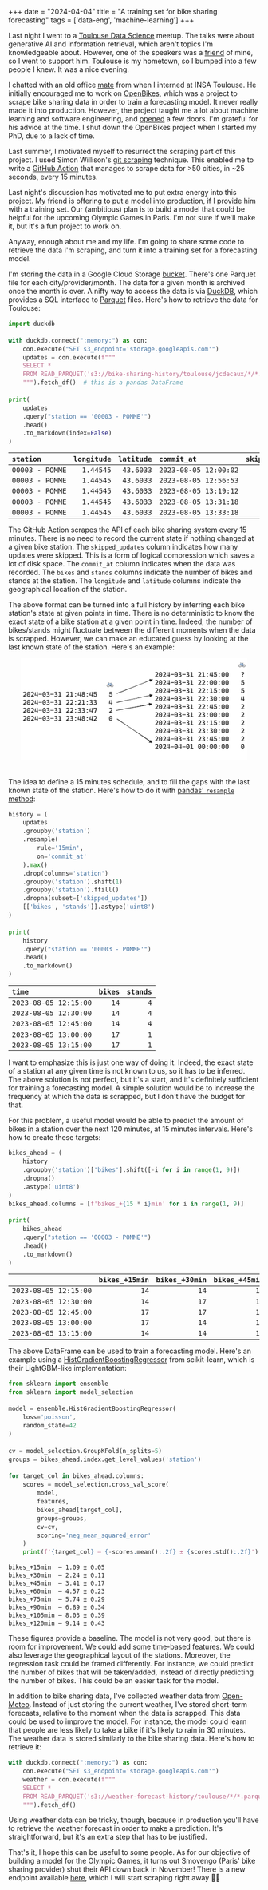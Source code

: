 +++
date = "2024-04-04"
title = "A training set for bike sharing forecasting"
tags = ['data-eng', 'machine-learning']
+++

<style>
table {
  font-family: monospace; /* Apply monospace font */
}

table td, table th {
  white-space: nowrap; /* Prevent text from wrapping */
}
</style>

Last night I went to a [Toulouse Data Science](https://www.meetup.com/fr-FR/tlse-data-science/) meetup. The talks were about generative AI and information retrieval, which aren't topics I'm knowledgeable about. However, one of the speakers was a [friend](https://github.com/raphaelsty) of mine, so I went to support him. Toulouse is my hometown, so I bumped into a few people I knew. It was a nice evening.

I chatted with an old office [mate](https://scholar.google.com/citations?user=eoxrO3MAAAAJ&hl=en) from when I interned at INSA Toulouse. He initially encouraged me to work on [OpenBikes](https://www.youtube.com/watch?v=vQGdzKkyPP0), which was a project to scrape bike sharing data in order to train a forecasting model. It never really made it into production. However, the project taught me a lot about machine learning and software engineering, and [opened](https://actu.fr/occitanie/toulouse_31555/dataconnexions-openbikes-recoit-le-prix-special-open-data-toulouse-metropole_3632308.html) a few doors. I'm grateful for his advice at the time. I shut down the OpenBikes project when I started my PhD, due to a lack of time.

Last summer, I motivated myself to resurrect the scraping part of this project. I used Simon Willison's [git scraping](https://simonwillison.net/2020/Oct/9/git-scraping/) technique. This enabled me to write a [GitHub Action](https://github.com/MaxHalford/bike-sharing-history) that manages to scrape data for >50 cities, in ~25 seconds, every 15 minutes.

Last night's discussion has motivated me to put extra energy into this project. My friend is offering to put a model into production, if I provide him with a training set. Our (ambitious) plan is to build a model that could be helpful for the upcoming Olympic Games in Paris. I'm not sure if we'll make it, but it's a fun project to work on.

Anyway, enough about me and my life. I'm going to share some code to retrieve the data I'm scraping, and turn it into a training set for a forecasting model.

I'm storing the data in a Google Cloud Storage [bucket](https://console.cloud.google.com/storage/browser/bike-sharing-history;tab=objects?forceOnBucketsSortingFiltering=true&authuser=1&project=bike-sharing-407017&prefix=&forceOnObjectsSortingFiltering=false). There's one Parquet file for each city/provider/month. The data for a given month is archived once the month is over. A nifty way to access the data is via [DuckDB](https://duckdb.org/), which provides a SQL interface to [Parquet](https://www.databricks.com/glossary/what-is-parquet#:~:text=What%20is%20Parquet%3F,handle%20complex%20data%20in%20bulk.) files. Here's how to retrieve the data for Toulouse:

```py
import duckdb

with duckdb.connect(":memory:") as con:
    con.execute("SET s3_endpoint='storage.googleapis.com'")
    updates = con.execute(f"""
    SELECT *
    FROM READ_PARQUET('s3://bike-sharing-history/toulouse/jcdecaux/*/*.parquet');
    """).fetch_df()  # this is a pandas DataFrame

print(
    updates
    .query("station == '00003 - POMME'")
    .head()
    .to_markdown(index=False)
)
```

| station       | longitude | latitude | commit_at           | skipped_updates | bikes | stands |
| :------------ | --------: | -------: | :------------------ | --------------: | ----: | -----: |
| 00003 - POMME |   1.44545 |  43.6033 | 2023-08-05 12:00:02 |               0 |    14 |      4 |
| 00003 - POMME |   1.44545 |  43.6033 | 2023-08-05 12:56:53 |              10 |    17 |      1 |
| 00003 - POMME |   1.44545 |  43.6033 | 2023-08-05 13:19:12 |               0 |    14 |      4 |
| 00003 - POMME |   1.44545 |  43.6033 | 2023-08-05 13:31:18 |               0 |    12 |      6 |
| 00003 - POMME |   1.44545 |  43.6033 | 2023-08-05 13:33:18 |               0 |    14 |      4 |

The GitHub Action scrapes the API of each bike sharing system every 15 minutes. There is no need to record the current state if nothing changed at a given bike station. The `skipped_updates` column indicates how many updates were skipped. This is a form of logical compression which saves a lot of disk space. The `commit_at` column indicates when the data was recorded. The `bikes` and `stands` columns indicate the number of bikes and stands at the station. The `longitude` and `latitude` columns indicate the geographical location of the station.

The above format can be turned into a full history by inferring each bike station's state at given points in time. There is no deterministic to know the exact state of a bike station at a given point in time. Indeed, the number of bikes/stands might fluctuate between the different moments when the data is scrapped. However, we can make an educated guess by looking at the last known state of the station. Here's an example:

<div align="center" >
<figure style="width: 90%; margin: 0;">
    <img src="/img/blog/bike-sharing-forecasting-training-set/uncompress.png" style="box-shadow: none;">
</figure>
</div>
</br>

The idea to define a 15 minutes schedule, and to fill the gaps with the last known state of the station. Here's how to do it with [pandas' `resample` method](https://pandas.pydata.org/pandas-docs/stable/reference/api/pandas.DataFrame.resample.html):

```py
history = (
    updates
    .groupby('station')
    .resample(
        rule='15min',
        on='commit_at'
    ).max()
    .drop(columns='station')
    .groupby('station').shift(1)
    .groupby('station').ffill()
    .dropna(subset=['skipped_updates'])
    [['bikes', 'stands']].astype('uint8')
)

print(
    history
    .query("station == '00003 - POMME'")
    .head()
    .to_markdown()
)
```

| time                | bikes | stands |
| :------------------ | ----: | -----: |
| 2023-08-05 12:15:00 |    14 |      4 |
| 2023-08-05 12:30:00 |    14 |      4 |
| 2023-08-05 12:45:00 |    14 |      4 |
| 2023-08-05 13:00:00 |    17 |      1 |
| 2023-08-05 13:15:00 |    17 |      1 |

I want to emphasize this is just one way of doing it. Indeed, the exact state of a station at any given time is not known to us, so it has to be inferred. The above solution is not perfect, but it's a start, and it's definitely sufficient for training a forecasting model. A simple solution would be to increase the frequency at which the data is scrapped, but I don't have the budget for that.

For this problem, a useful model would be able to predict the amount of bikes in a station over the next 120 minutes, at 15 minutes intervals. Here's how to create these targets:

```py
bikes_ahead = (
    history
    .groupby('station')['bikes'].shift([-i for i in range(1, 9)])
    .dropna()
    .astype('uint8')
)
bikes_ahead.columns = [f'bikes_+{15 * i}min' for i in range(1, 9)]

print(
    bikes_ahead
    .query("station == '00003 - POMME'")
    .head()
    .to_markdown()
)

```

|                     | bikes\_+15min | bikes\_+30min | bikes\_+45min | bikes\_+60min | bikes\_+75min | bikes\_+90min | bikes\_+105min | bikes\_+120min |
| :------------------ | ------------: | ------------: | ------------: | ------------: | ------------: | ------------: | -------------: | -------------: |
| 2023-08-05 12:15:00 |            14 |            14 |            17 |            17 |            14 |            14 |             18 |             18 |
| 2023-08-05 12:30:00 |            14 |            17 |            17 |            14 |            14 |            18 |             18 |             18 |
| 2023-08-05 12:45:00 |            17 |            17 |            14 |            14 |            18 |            18 |             18 |             16 |
| 2023-08-05 13:00:00 |            17 |            14 |            14 |            18 |            18 |            18 |             16 |             15 |
| 2023-08-05 13:15:00 |            14 |            14 |            18 |            18 |            18 |            16 |             15 |             18 |

The above DataFrame can be used to train a forecasting model. Here's an example using a [HistGradientBoostingRegressor](https://scikit-learn.org/stable/modules/generated/sklearn.ensemble.HistGradientBoostingRegressor.html) from scikit-learn, which is their LightGBM-like implementation:

```py
from sklearn import ensemble
from sklearn import model_selection

model = ensemble.HistGradientBoostingRegressor(
    loss='poisson',
    random_state=42
)

cv = model_selection.GroupKFold(n_splits=5)
groups = bikes_ahead.index.get_level_values('station')

for target_col in bikes_ahead.columns:
    scores = model_selection.cross_val_score(
        model,
        features,
        bikes_ahead[target_col],
        groups=groups,
        cv=cv,
        scoring='neg_mean_squared_error'
    )
    print(f'{target_col} — {-scores.mean():.2f} ± {scores.std():.2f}')
```

```
bikes_+15min  — 1.09 ± 0.05
bikes_+30min  — 2.24 ± 0.11
bikes_+45min  — 3.41 ± 0.17
bikes_+60min  — 4.57 ± 0.23
bikes_+75min  — 5.74 ± 0.29
bikes_+90min  — 6.89 ± 0.34
bikes_+105min — 8.03 ± 0.39
bikes_+120min — 9.14 ± 0.43
```

These figures provide a baseline. The model is not very good, but there is room for improvement. We could add some time-based features. We could also leverage the geographical layout of the stations. Moreover, the regression task could be framed differently. For instance, we could predict the number of bikes that will be taken/added, instead of directly predicting the number of bikes. This could be an easier task for the model.

In addition to bike sharing data, I've collected weather data from [Open-Meteo](https://open-meteo.com/). Instead of just storing the current weather, I've stored short-term forecasts, relative to the moment when the data is scrapped. This data could be used to improve the model. For instance, the model could learn that people are less likely to take a bike if it's likely to rain in 30 minutes. The weather data is stored similarly to the bike sharing data. Here's how to retrieve it:

```py
with duckdb.connect(":memory:") as con:
    con.execute("SET s3_endpoint='storage.googleapis.com'")
    weather = con.execute(f"""
    SELECT *
    FROM READ_PARQUET('s3://weather-forecast-history/toulouse/*/*.parquet');
    """).fetch_df()
```

Using weather data can be tricky, though, because in production you'll have to retrieve the weather forecast in order to make a prediction. It's straightforward, but it's an extra step that has to be justified.

That's it, I hope this can be useful to some people. As for our objective of building a model for the Olympic Games, it turns out Smovengo (Paris' bike sharing provider) shut their API down back in November! There is a new endpoint available [here](https://opendata.paris.fr/explore/dataset/velib-disponibilite-en-temps-reel/information/?disjunctive.name&disjunctive.is_installed&disjunctive.is_renting&disjunctive.is_returning&disjunctive.nom_arrondissement_communes), which I will start scraping right away 🏃‍♂️
